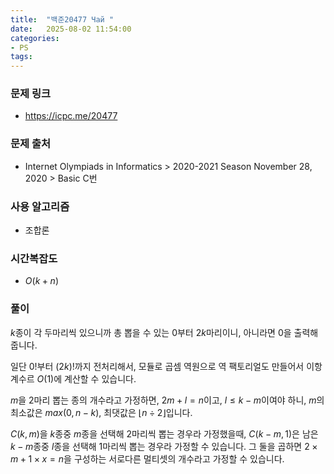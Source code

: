 ```yaml
---
title:  "백준20477 Чай "
date:   2025-08-02 11:54:00
categories:
- PS
tags:
---
```


### 문제 링크
* https://icpc.me/20477

### 문제 출처
* Internet Olympiads in Informatics > 2020-2021 Season November 28, 2020 > Basic C번

### 사용 알고리즘
* 조합론

### 시간복잡도
* $O(k + n)$

### 풀이

$k$종이 각 두마리씩 있으니까 총 뽑을 수 있는 0부터 $2k$마리이니, 아니라면 0을 출력해줍니다.

일단 $0!$부터 $(2k)!$까지 전처리해서, 모듈로 곱셈 역원으로 역 팩토리얼도 만들어서 이항계수르 $O(1)$에 계산할 수 있습니다.

$m$을 2마리 뽑는 종의 개수라고 가정하면, $2m + l = n$이고, $l \le k - m$이여야 하니, $m$의 최소값은 $max(0,n-k)$, 최댓값은 $⌊n \div 2⌋$입니다.

$C(k,m)$을 $k$종중 $m$종을 선택해 2마리씩 뽑는 경우라 가정했을때, $C(k-m,1)$은 남은 $k-m$종중 $l$종을 선택해 1마리씩 뽑는 경우라 가정할 수 있습니다. 그 둘을 곱하면 $2 \times m + 1 \times x = n$을 구성하는 서로다른 멀티셋의 개수라고 가정할 수 있습니다.

